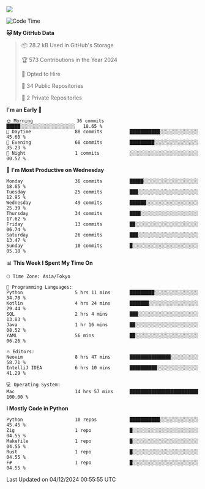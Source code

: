 ![](https://komarev.com/ghpvc/?username=kitagawa-hr)

<!--START_SECTION:waka-->
![Code Time](http://img.shields.io/badge/Code%20Time-1%2C237%20hrs%2015%20mins-blue)

**🐱 My GitHub Data** 

> 📦 28.2 kB Used in GitHub's Storage 
 > 
> 🏆 573 Contributions in the Year 2024
 > 
> 💼 Opted to Hire
 > 
> 📜 34 Public Repositories 
 > 
> 🔑 2 Private Repositories 
 > 
**I'm an Early 🐤** 

```text
🌞 Morning                36 commits          █████░░░░░░░░░░░░░░░░░░░░   18.65 % 
🌆 Daytime                88 commits          ███████████░░░░░░░░░░░░░░   45.60 % 
🌃 Evening                68 commits          █████████░░░░░░░░░░░░░░░░   35.23 % 
🌙 Night                  1 commits           ░░░░░░░░░░░░░░░░░░░░░░░░░   00.52 % 
```
📅 **I'm Most Productive on Wednesday** 

```text
Monday                   36 commits          █████░░░░░░░░░░░░░░░░░░░░   18.65 % 
Tuesday                  25 commits          ███░░░░░░░░░░░░░░░░░░░░░░   12.95 % 
Wednesday                49 commits          ██████░░░░░░░░░░░░░░░░░░░   25.39 % 
Thursday                 34 commits          ████░░░░░░░░░░░░░░░░░░░░░   17.62 % 
Friday                   13 commits          ██░░░░░░░░░░░░░░░░░░░░░░░   06.74 % 
Saturday                 26 commits          ███░░░░░░░░░░░░░░░░░░░░░░   13.47 % 
Sunday                   10 commits          █░░░░░░░░░░░░░░░░░░░░░░░░   05.18 % 
```


📊 **This Week I Spent My Time On** 

```text
🕑︎ Time Zone: Asia/Tokyo

💬 Programming Languages: 
Python                   5 hrs 11 mins       █████████░░░░░░░░░░░░░░░░   34.70 % 
Kotlin                   4 hrs 24 mins       ███████░░░░░░░░░░░░░░░░░░   29.44 % 
SQL                      2 hrs 4 mins        ███░░░░░░░░░░░░░░░░░░░░░░   13.83 % 
Java                     1 hr 16 mins        ██░░░░░░░░░░░░░░░░░░░░░░░   08.52 % 
YAML                     56 mins             ██░░░░░░░░░░░░░░░░░░░░░░░   06.26 % 

🔥 Editors: 
Neovim                   8 hrs 47 mins       ███████████████░░░░░░░░░░   58.71 % 
IntelliJ IDEA            6 hrs 10 mins       ██████████░░░░░░░░░░░░░░░   41.29 % 

💻 Operating System: 
Mac                      14 hrs 57 mins      █████████████████████████   100.00 % 
```

**I Mostly Code in Python** 

```text
Python                   10 repos            ███████████░░░░░░░░░░░░░░   45.45 % 
Zig                      1 repo              █░░░░░░░░░░░░░░░░░░░░░░░░   04.55 % 
Makefile                 1 repo              █░░░░░░░░░░░░░░░░░░░░░░░░   04.55 % 
Rust                     1 repo              █░░░░░░░░░░░░░░░░░░░░░░░░   04.55 % 
F#                       1 repo              █░░░░░░░░░░░░░░░░░░░░░░░░   04.55 % 
```




 Last Updated on 04/12/2024 00:55:55 UTC
<!--END_SECTION:waka-->
